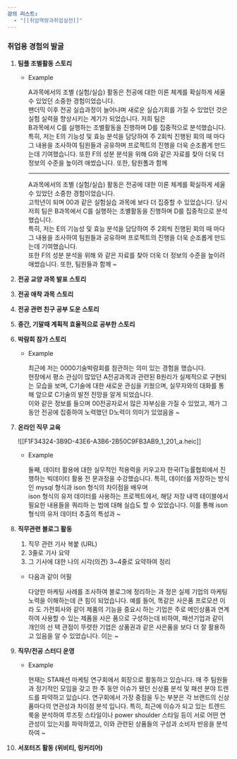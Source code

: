 ```yaml
---
강의 리스트:
  - "[[취업역량과취업실전]]"
---
```

### 취업용 경험의 발굴

1. **팀플 조별활동 스토리**
    - Example
        
        A과목에서의 조별 (실험/실습) 활동은 전공에 대한 이론 체계를 확실하게 세울 수 있었던 소중한 경험이었습니다.  
        팬더믹 이후 전공 실습과정이 늘어나며 새로운 실습기회를 가질 수 있었던 것은 실험 실력을 향상시키는 계기가 되었습니다. 저희 팀은  
        B과목에서 C를 실행하는 조별활동을 진행하며 D를 집중적으로 분석했습니다.  
        특히, 저는 E의 기능성 및 효능 분석을 담당하여 주 2회씩 진행된 회의 때 마다 그 내용을 조사하여 팀원들과 공유하며 프로젝트의 진행을 더욱 순조롭게 만드는데 기여했습니다. 또한 F의 성분 분석을 위해 G와 같은 자료를 찾아 더욱 더 정보의 수준을 높이려 애썼습니다. 또한, 탐원폴과 함께  
        
        ---
        
        A과목에서의 조별 (실험/실습) 활동은 전공에 대한 이론 체계를 확실하게 세울 수 있었던 소중한 경험이었습니다.  
        고학년이 되며 00과 같은 실험실습 과목에 보다 더 집중할 수 있었습니다. 당시 저희 팀은 B과목에서 C를 실행하는 조별활동을 진행하며 D를 집중적으로 분석했습니다.  
        특히, 저는 E의 기능성 및 효능 분석을 담당하여 주 2회씩 진행된 회의 때 마다 그 내용을 조사하여 팀원들과 공유하며 프로젝트의 진행을 더욱 순조롭게 만드는데 기여했습니다.  
        또한 F의 성분 분석을 위해 와 같은 자료를 찾아 더욱 더 정보의 수준을 높이려 애썼습니다. 또한, 팀원들과 함께 ~  
        
2. **전공 교양 과목 발표 스토리**
3. **전공 애착 과목 스토리**
4. **전공 관련 친구 공부 도운 스토리**
5. **중간, 기말때 계획적 효율적으로 공부한 스토리**
6. **박람회 참가 스토리**
    - Example
        
        최근에 저는 0000기술박람회를 참관하는 의미 있는 경험을 했습니다.  
        현장에서 평소 관심이 많았던 A전공과목과 관련된 B원리가 실제적으로 구현되는 모습을 보며, C기술에 대한 새로운 관심을 키웠으며, 실무자와의 대화를 통해 앞으로 C기술의 발전 전망을 알게 되었습니다.  
        이와 같은 정보를 들으며 00전공자로서 많은 자부심을 가질 수 있었고, 제가 그 동안 전공에 집중하여 노력했던 D노력이 의미가 있었음을 ~  
        
7. **온라인 직무 교육**
    
    ![[F1F34324-3B9D-43E6-A3B6-2B50C9FB3AB9_1_201_a.heic]]
    
    - Example
        
        둘째, 데이터 활용에 대한 실무적인 적용력을 키우고자 한국IT능률협회에서 진행하는 빅데이터 활용 전 문과정을 수강했습니다. 특히, 데이터를 저장하는 방식인 mysql 형식과 ison 형식의 차이점을 배우며  
        ison 형식의 유저 데이터를 사용하는 프로젝트에서, 해당 저장 내역 테이블에서 필요한 내용들을 쿼리하 는 법에 대해 실습도 할 수 있었습니다. 이를 통해 ison 형식의 유저 데이터 추출의 특성과 ~  
        
8. **직무관련 블로그 활동**
    
    1. 직무 관련 기사 복붙 (URL)
    2. 3줄로 기사 요약
    3. 그 기사에 대한 나의 시각(의견) 3~4줄로 요약하여 정리
    
    - 다음과 같이 어필
        
        다양한 마케팅 사례를 조사하여 블로그에 정리하는 과 정은 실제 기업의 마케팅 노력을 이해하는데 큰 힘이 되었습니다. 예를 들어, 똑같은 사은품 프로모션 이라 도 가전회사와 같이 제품의 기능을 중요시 하는 기업은 주로 메인상품과 연계하여 사용할 수 있는 제품을 사은 품으로 구성하는데 비하여, 패션기업과 같이 개인의 선 택 관점이 뚜렷한 기업은 상품권과 같은 사은품을 보다 더 잘 활용하고 있음을 알 수 있었습니다. 이는 ~
        
9. **직무/전공 스터디 운영**
    - Example
        
        현재는 STA패션 마케팅 연구회에서 회장으로 활동하고 있습니다. 매 주 팀원들과 정기적인 모임을 갖고 한 주 동안 이슈가 됐던 신상품 분석 및 패션 분야 트렌드를 파약하고 있습니다. 연구회에서 가장 중점을 두는 부분은 각 브랜드의 신상품마다의 연관성과 차이점 분석 입니다. 특히, 최근에 이슈가 되고 있는 트렌드룩을 분석하여 루즈핏 스타일이나 power shoulder 스타일 등이 서로 어떤 연관성이 있는지를 파악하였고, 이와 관련된 상품들의 구성과 소비자 반응을 분석하여 ~
        
10. **서포터즈 활동 (위비티, 링커리어)**
